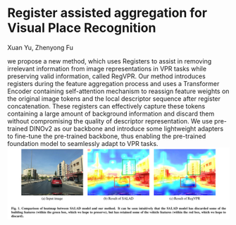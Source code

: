 # Register assisted aggregation for Visual Place Recognition
Xuan Yu, Zhenyong Fu


we propose a new method, which uses Registers to assist in removing irrelevant information from image representations in VPR tasks while preserving valid information, called RegVPR. Our method introduces registers during the feature aggregation process and uses a Transformer Encoder containing self-attention mechanism to reassign feature weights on the original image tokens and the local descriptor sequence after register concatenation. These registers can effectively capture these tokens containing a large amount of background information and discard them without compromising the quality of descriptor representation. We use pre-trained DINOv2 as our backbone and introduce some lightweight adapters to fine-tune the pre-trained backbone, thus enabling the pre-trained foundation model to seamlessly adapt to VPR tasks.
![Introduction](img/heatmap_introduction.png)

